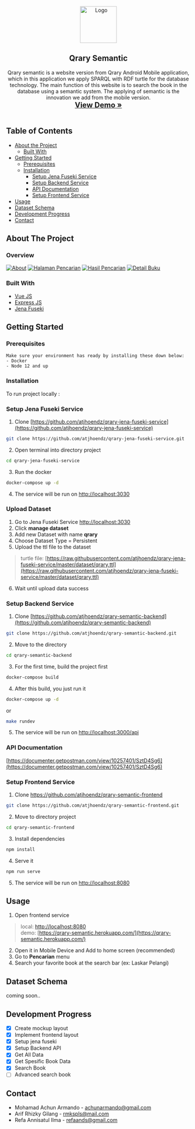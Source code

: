 <!-- PROJECT LOGO -->
<br />
<p align="center">
  <a href="https://github.com/atjhoendz/qrary-semantic-frontend">
    <img src="public/img/icons/android-chrome-maskable-512x512.png" alt="Logo" width="100" height="100">
  </a>

  <h2 align="center">Qrary Semantic</h2>

  <p align="center">
    Qrary semantic is a website version from Qrary Android Mobile application, which in this application we apply SPARQL with RDF turtle for the database technology. The main function of this website is to search the book in the database using a semantic system. The applying of semantic is the innovation we add from the mobile version.
    <br />
    <a href="https://qrary-semantic.herokuapp.com/"><strong><span style="font-size:20px">View Demo »</span></strong></a>
    <br />
    <br />
</p>

<!-- TABLE OF CONTENTS -->
## Table of Contents

* [About the Project](#about-the-project)
  * [Built With](#built-with)
* [Getting Started](#getting-started)
  * [Prerequisites](#prerequisites)
  * [Installation](#installation)
    * [Setup Jena Fuseki Service](#setup-jena-fuseki-service)
    * [Setup Backend Service](#setup-backend-service)
    * [API Documentation](#api-documentation)
    * [Setup Frontend Service](#setup-frontend-service)
* [Usage](#usage)
* [Dataset Schema](#dataset-schema)
* [Development Progress](#development-progress)
* [Contact](#contact)

## About The Project
### Overview
[![About][about-screenshot]]()
[![Halaman Pencarian][hal-cari-screenshot]]()
[![Hasil Pencarian][hasil-cari-screenshot]]()
[![Detail Buku][detail-buku-screenshot]]()

### Built With
* [Vue JS](https://vuejs.org/)
* [Express JS](https://expressjs.com/)
* [Jena Fuseki](https://jena.apache.org/documentation/fuseki2/)

## Getting Started

### Prerequisites
    Make sure your environment has ready by installing these down below:
    - Docker
    - Node 12 and up

### Installation

To run project locally :

### Setup Jena Fuseki Service
1. Clone [https://github.com/atjhoendz/qrary-jena-fuseki-service](https://github.com/atjhoendz/qrary-jena-fuseki-service)
```sh
git clone https://github.com/atjhoendz/qrary-jena-fuseki-service.git
```
2. Open terminal into directory project
```sh
cd qrary-jena-fuseki-service
```
3. Run the docker
```sh
docker-compose up -d
```
4. The service will be run on [http://localhost:3030](http://localhost:3030)

### Upload Dataset
1. Go to Jena Fuseki Service [http://localhost:3030](http://localhost:3030)
2. Click **manage dataset**
3. Add new Dataset with name **qrary**
4. Choose Dataset Type = Persistent
5. Upload the ttl file to the dataset
> turtle file: [https://raw.githubusercontent.com/atjhoendz/qrary-jena-fuseki-service/master/dataset/qrary.ttl](https://raw.githubusercontent.com/atjhoendz/qrary-jena-fuseki-service/master/dataset/qrary.ttl)
6. Wait until upload data success

### Setup Backend Service
1. Clone [https://github.com/atjhoendz/qrary-semantic-backend](https://github.com/atjhoendz/qrary-semantic-backend)
```sh
git clone https://github.com/atjhoendz/qrary-semantic-backend.git
```
2. Move to the directory
```sh
cd qrary-semantic-backend
```
3. For the first time, build the project first
```sh
docker-compose build
```
4. After this build, you just run it
```sh
docker-compose up -d
```
or
```sh
make rundev
```
5. The service will be run on [http://localhost:3000/api](http://localhost:3000/api)

### API Documentation

[https://documenter.getpostman.com/view/10257401/SztD4Sg6](https://documenter.getpostman.com/view/10257401/SztD4Sg6)

### Setup Frontend Service
1. Clone https://github.com/atjhoendz/qrary-semantic-frontend
```sh
git clone https://github.com/atjhoendz/qrary-semantic-frontend.git
```
2. Move to directory project
```sh
cd qrary-semantic-frontend
```
3. Install dependencies
```sh
npm install
```
4. Serve it
```sh
npm run serve
```
5. The service will be run on [http://localhost:8080](http://localhost:8080)

## Usage
1. Open frontend service 
> local: [http://localhost:8080](http://localhost:8080) <br>
> demo: [https://qrary-semantic.herokuapp.com/](https://qrary-semantic.herokuapp.com/)
2. Open it in Mobile Device and Add to home screen (recommended)
3. Go to **Pencarian** menu
4. Search your favorite book at the search bar (ex: Laskar Pelangi)

## Dataset Schema
coming soon..

## Development Progress
- [x] Create mockup layout
- [x] Implement frontend layout
- [x] Setup jena fuseki
- [x] Setup Backend API
- [x] Get All Data
- [x] Get Spesific Book Data
- [x] Search Book
- [ ] Advanced search book

## Contact
- Mohamad Achun Armando - [achunarmando@gmail.com](mailto:achunarmando@gmail.com)
- Arif Rhizky Gilang - [rmkspls@mail.com](mailto:rmkspls@gmail.com)
- Refa Annisatul Ilma - [refaands@gmail.com](mailto:refaands@gmail.com)


<!-- MARKDOWN LINKS & IMAGES -->
[about-screenshot]: screenshots/About.png
[hal-cari-screenshot]: screenshots/Halaman-Pencarian.png
[hasil-cari-screenshot]: screenshots/Hasil-Pencarian.png
[detail-buku-screenshot]: screenshots/Detail-Buku.png
